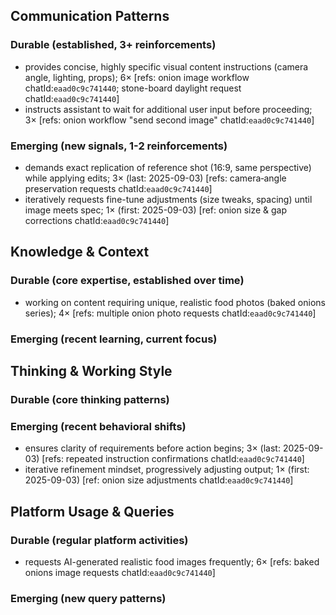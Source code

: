 ## Communication Patterns
### Durable (established, 3+ reinforcements)
- provides concise, highly specific visual content instructions (camera angle, lighting, props); 6× [refs: onion image workflow chatId:`eaad0c9c741440`; stone-board daylight request chatId:`eaad0c9c741440`]
- instructs assistant to wait for additional user input before proceeding; 3× [refs: onion workflow "send second image" chatId:`eaad0c9c741440`]

### Emerging (new signals, 1-2 reinforcements)
- demands exact replication of reference shot (16:9, same perspective) while applying edits; 3× (last: 2025-09-03) [refs: camera‐angle preservation requests chatId:`eaad0c9c741440`]
- iteratively requests fine-tune adjustments (size tweaks, spacing) until image meets spec; 1× (first: 2025-09-03) [ref: onion size & gap corrections chatId:`eaad0c9c741440`]

## Knowledge & Context
### Durable (core expertise, established over time)
- working on content requiring unique, realistic food photos (baked onions series); 4× [refs: multiple onion photo requests chatId:`eaad0c9c741440`]

### Emerging (recent learning, current focus)

## Thinking & Working Style
### Durable (core thinking patterns)

### Emerging (recent behavioral shifts)
- ensures clarity of requirements before action begins; 3× (last: 2025-09-03) [refs: repeated instruction confirmations chatId:`eaad0c9c741440`]
- iterative refinement mindset, progressively adjusting output; 1× (first: 2025-09-03) [ref: onion size adjustments chatId:`eaad0c9c741440`]

## Platform Usage & Queries
### Durable (regular platform activities)
- requests AI-generated realistic food images frequently; 6× [refs: baked onions image requests chatId:`eaad0c9c741440`]

### Emerging (new query patterns)
